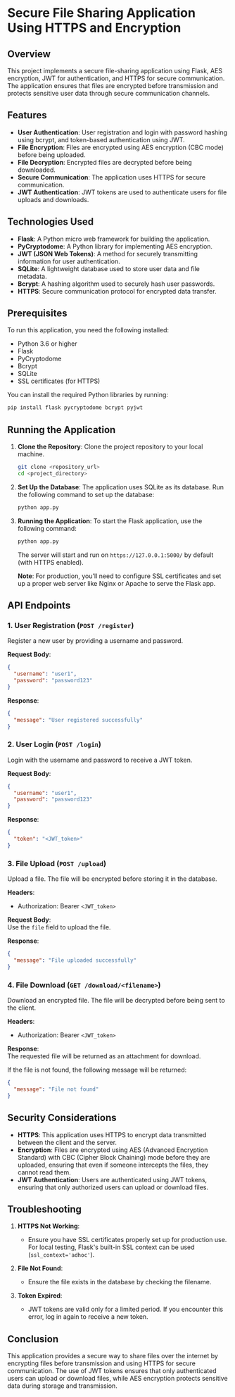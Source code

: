 # Secure File Sharing Application Using HTTPS and Encryption

## Overview
This project implements a secure file-sharing application using Flask, AES encryption, JWT for authentication, and HTTPS for secure communication. The application ensures that files are encrypted before transmission and protects sensitive user data through secure communication channels.

## Features

- **User Authentication**: User registration and login with password hashing using bcrypt, and token-based authentication using JWT.
- **File Encryption**: Files are encrypted using AES encryption (CBC mode) before being uploaded.
- **File Decryption**: Encrypted files are decrypted before being downloaded.
- **Secure Communication**: The application uses HTTPS for secure communication.
- **JWT Authentication**: JWT tokens are used to authenticate users for file uploads and downloads.

## Technologies Used

- **Flask**: A Python micro web framework for building the application.
- **PyCryptodome**: A Python library for implementing AES encryption.
- **JWT (JSON Web Tokens)**: A method for securely transmitting information for user authentication.
- **SQLite**: A lightweight database used to store user data and file metadata.
- **Bcrypt**: A hashing algorithm used to securely hash user passwords.
- **HTTPS**: Secure communication protocol for encrypted data transfer.

## Prerequisites

To run this application, you need the following installed:

- Python 3.6 or higher
- Flask
- PyCryptodome
- Bcrypt
- SQLite
- SSL certificates (for HTTPS)

You can install the required Python libraries by running:

```bash
pip install flask pycryptodome bcrypt pyjwt
```

## Running the Application

1. **Clone the Repository**:
   Clone the project repository to your local machine.

   ```bash
   git clone <repository_url>
   cd <project_directory>
   ```

2. **Set Up the Database**:
   The application uses SQLite as its database. Run the following command to set up the database:

   ```bash
   python app.py
   ```

3. **Running the Application**:
   To start the Flask application, use the following command:

   ```bash
   python app.py
   ```

   The server will start and run on `https://127.0.0.1:5000/` by default (with HTTPS enabled).

   **Note**: For production, you'll need to configure SSL certificates and set up a proper web server like Nginx or Apache to serve the Flask app.

## API Endpoints

### 1. **User Registration** (`POST /register`)

Register a new user by providing a username and password.

**Request Body**:
```json
{
  "username": "user1",
  "password": "password123"
}
```

**Response**:
```json
{
  "message": "User registered successfully"
}
```

### 2. **User Login** (`POST /login`)

Login with the username and password to receive a JWT token.

**Request Body**:
```json
{
  "username": "user1",
  "password": "password123"
}
```

**Response**:
```json
{
  "token": "<JWT_token>"
}
```

### 3. **File Upload** (`POST /upload`)

Upload a file. The file will be encrypted before storing it in the database.

**Headers**:
- Authorization: Bearer `<JWT_token>`

**Request Body**:  
Use the `file` field to upload the file.

**Response**:
```json
{
  "message": "File uploaded successfully"
}
```

### 4. **File Download** (`GET /download/<filename>`)

Download an encrypted file. The file will be decrypted before being sent to the client.

**Headers**:
- Authorization: Bearer `<JWT_token>`

**Response**:  
The requested file will be returned as an attachment for download.

If the file is not found, the following message will be returned:
```json
{
  "message": "File not found"
}
```

## Security Considerations

- **HTTPS**: This application uses HTTPS to encrypt data transmitted between the client and the server.
- **Encryption**: Files are encrypted using AES (Advanced Encryption Standard) with CBC (Cipher Block Chaining) mode before they are uploaded, ensuring that even if someone intercepts the files, they cannot read them.
- **JWT Authentication**: Users are authenticated using JWT tokens, ensuring that only authorized users can upload or download files.

## Troubleshooting

1. **HTTPS Not Working**:
   - Ensure you have SSL certificates properly set up for production use. For local testing, Flask's built-in SSL context can be used (`ssl_context='adhoc'`).

2. **File Not Found**:
   - Ensure the file exists in the database by checking the filename.

3. **Token Expired**:
   - JWT tokens are valid only for a limited period. If you encounter this error, log in again to receive a new token.

## Conclusion

This application provides a secure way to share files over the internet by encrypting files before transmission and using HTTPS for secure communication. The use of JWT tokens ensures that only authenticated users can upload or download files, while AES encryption protects sensitive data during storage and transmission.
